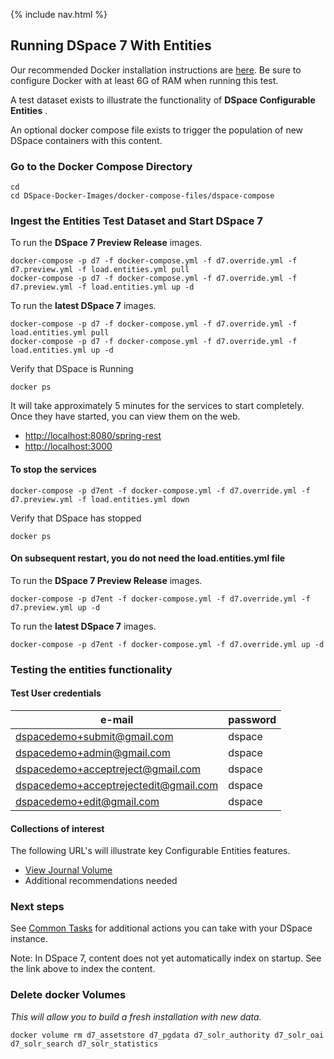 {% include nav.html %}
## Running DSpace 7 With Entities

Our recommended Docker installation instructions are [here](https://dspace-labs.github.io/DSpace-Docker-Images/documentation/tutorialSetup.html).  Be sure to configure Docker with at least 6G of RAM when running this test.

A test dataset exists to illustrate the functionality of **DSpace Configurable Entities** .

An optional docker compose file exists to trigger the population of new DSpace containers with this content.

### Go to the Docker Compose Directory
```shell
cd
cd DSpace-Docker-Images/docker-compose-files/dspace-compose
```

### Ingest the Entities Test Dataset and Start DSpace 7

To run the __DSpace 7 Preview Release__ images.
```shell
docker-compose -p d7 -f docker-compose.yml -f d7.override.yml -f d7.preview.yml -f load.entities.yml pull
docker-compose -p d7 -f docker-compose.yml -f d7.override.yml -f d7.preview.yml -f load.entities.yml up -d
```

To run the __latest DSpace 7__ images.
```shell
docker-compose -p d7 -f docker-compose.yml -f d7.override.yml -f load.entities.yml pull
docker-compose -p d7 -f docker-compose.yml -f d7.override.yml -f load.entities.yml up -d
```

Verify that DSpace is Running
```shell
docker ps
```
It will take approximately 5 minutes for the services to start completely.  Once they have started, you can view them on the web.

- [http://localhost:8080/spring-rest](http://localhost:8080/spring-rest)
- [http://localhost:3000](http://localhost:3000)

#### To stop the services

```
docker-compose -p d7ent -f docker-compose.yml -f d7.override.yml -f d7.preview.yml -f load.entities.yml down
```

Verify that DSpace has stopped
```shell
docker ps
```

#### On subsequent restart, you do not need the load.entities.yml file

To run the __DSpace 7 Preview Release__ images.
```
docker-compose -p d7ent -f docker-compose.yml -f d7.override.yml -f d7.preview.yml up -d
```

To run the __latest DSpace 7__ images.
```
docker-compose -p d7ent -f docker-compose.yml -f d7.override.yml up -d
```

### Testing the entities functionality

#### Test User credentials
| e-mail | password |
| ------ | -------- |
| dspacedemo+submit@gmail.com | dspace |
| dspacedemo+admin@gmail.com | dspace |
| dspacedemo+acceptreject@gmail.com | dspace |
| dspacedemo+acceptrejectedit@gmail.com | dspace |
| dspacedemo+edit@gmail.com | dspace |

#### Collections of interest

The following URL's will illustrate key Configurable Entities features.

- [View Journal Volume](http://localhost:3000/items/f9b89a11-b44e-4a64-a3b4-ab24a33553c7)
- Additional recommendations needed

### Next steps

See [Common Tasks](run.CommonTasks.md) for additional actions you can take with your DSpace instance.

Note: In DSpace 7, content does not yet automatically index on startup.  See the link above to index the content.

### Delete docker Volumes
_This will allow you to build a fresh installation with new data._

```shell
docker volume rm d7_assetstore d7_pgdata d7_solr_authority d7_solr_oai d7_solr_search d7_solr_statistics
```
